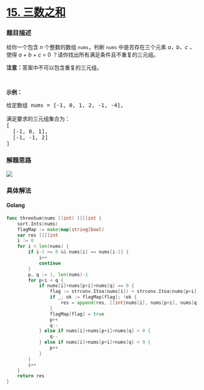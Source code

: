 # [15. 三数之和](https://leetcode-cn.com/problems/3sum/description/)

### 题目描述

<p>给你一个包含 <em>n</em> 个整数的数组&nbsp;<code>nums</code>，判断&nbsp;<code>nums</code>&nbsp;中是否存在三个元素 <em>a，b，c ，</em>使得&nbsp;<em>a + b + c = </em>0 ？请你找出所有满足条件且不重复的三元组。</p>

<p><strong>注意：</strong>答案中不可以包含重复的三元组。</p>

<p>&nbsp;</p>

<p><strong>示例：</strong></p>

<pre>给定数组 nums = [-1, 0, 1, 2, -1, -4]，

满足要求的三元组集合为：
[
  [-1, 0, 1],
  [-1, -1, 2]
]
</pre>

### 解题思路

![](http://lc-photo.xwlin.com/15.gif)

### 具体解法

#### **Golang**
```go
func threeSum(nums []int) [][]int {
	sort.Ints(nums)
	flagMap := make(map[string]bool)
	var res [][]int
	i := 0
	for i < len(nums) {
		if i-1 >= 0 && nums[i] == nums[i-1] {
			i++
			continue
		}
		p, q := 1, len(nums)-1
		for p+i < q {
			if nums[i]+nums[p+i]+nums[q] == 0 {
				flag := strconv.Itoa(nums[i]) + strconv.Itoa(nums[p+i]) + strconv.Itoa(nums[q])
				if _, ok := flagMap[flag]; !ok {
					res = append(res, []int{nums[i], nums[p+i], nums[q]})
				}
				flagMap[flag] = true
				p++
				q--
			} else if nums[i]+nums[p+i]+nums[q] > 0 {
				q--
			} else if nums[i]+nums[p+i]+nums[q] < 9 {
				p++
			}
		}
		i++
	}
	return res
}
```

